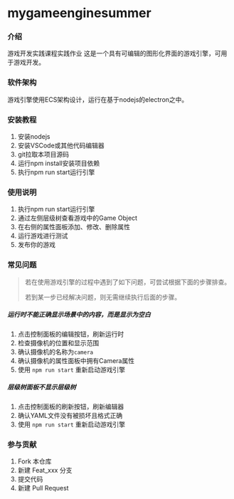 # mygameenginesummer

### 介绍
游戏开发实践课程实践作业
这是一个具有可编辑的图形化界面的游戏引擎，可用于游戏开发。

### 软件架构
游戏引擎使用ECS架构设计，运行在基于nodejs的electron之中。


### 安装教程

1.  安装nodejs
2.  安装VSCode或其他代码编辑器
3.  git拉取本项目源码
4.  运行npm install安装项目依赖
5.  执行npm run start运行引擎

### 使用说明

1. 执行npm run start运行引擎
2. 通过左侧层级树查看游戏中的Game Object
3. 在右侧的属性面板添加、修改、删除属性
4. 运行游戏进行测试
5. 发布你的游戏

### 常见问题

>若在使用游戏引擎的过程中遇到了如下问题，可尝试根据下面的步骤排查。
> 
>若到某一步已经解决问题，则无需继续执行后面的步骤。

##### 运行时不能正确显示场景中的内容，而是显示为空白

1. 点击控制面板的编辑按钮，刷新运行时
2. 检查摄像机的位置和显示范围
3. 确认摄像机的名称为`camera`
4. 确认摄像机的属性面板中拥有Camera属性
5. 使用 `npm run start` 重新启动游戏引擎

##### 层级树面板不显示层级树

1. 点击控制面板的刷新按钮，刷新编辑器
2. 确认YAML文件没有被损坏且格式正确
3. 使用 `npm run start` 重新启动游戏引擎

### 参与贡献

1.  Fork 本仓库
2.  新建 Feat_xxx 分支
3.  提交代码
4.  新建 Pull Request
